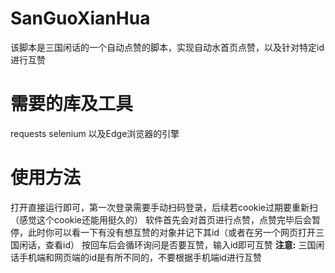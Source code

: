 # SanGuoXianHua
该脚本是三国闲话的一个自动点赞的脚本，实现自动水首页点赞，以及针对特定id进行互赞
# 需要的库及工具
requests selenium 以及Edge浏览器的引擎
# 使用方法
打开直接运行即可，第一次登录需要手动扫码登录，后续若cookie过期要重新扫（感觉这个cookie还能用挺久的）
软件首先会对首页进行点赞，点赞完毕后会暂停，此时你可以看一下有没有想互赞的对象并记下其id（或者在另一个网页打开三国闲话，查看id）
按回车后会循环询问是否要互赞，输入id即可互赞
**注意:**
三国闲话手机端和网页端的id是有所不同的，不要根据手机端id进行互赞
